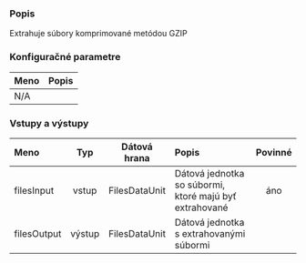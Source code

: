 ### Popis

Extrahuje súbory komprimované metódou GZIP

### Konfiguračné parametre

| Meno | Popis |
|:----|:----|
|N/A | |

### Vstupy a výstupy ###

|Meno |Typ | Dátová hrana | Popis | Povinné |
|:--------|:------:|:------:|:-------------|:---------------------:|
|filesInput  |vstup| FilesDataUnit | Dátová jednotka so súbormi, ktoré majú byť extrahované |áno|
|filesOutput |výstup| FilesDataUnit | Dátová jednotka s extrahovanými súbormi | |